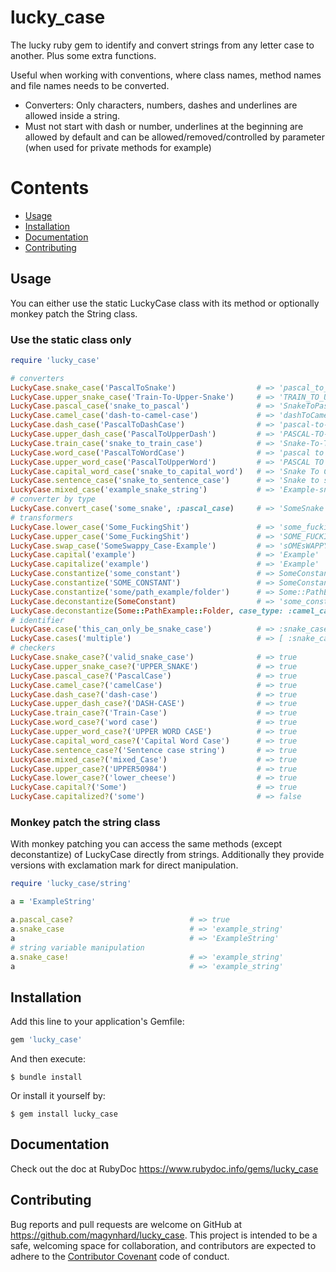 # lucky_case

The lucky ruby gem to identify and convert strings from any letter case to another. Plus some extra functions.

Useful when working with conventions, where class names, method names and file names needs to be converted.

* Converters: Only characters, numbers, dashes and underlines are allowed inside a string.
* Must not start with dash or number, underlines at the beginning are allowed by default and can be allowed/removed/controlled by parameter (when used for private methods for example)




# Contents

* [Usage](#usage)
* [Installation](#installation)
* [Documentation](#documentation)
* [Contributing](#contributing)




<a name="usage"></a>
## Usage

You can either use the static LuckyCase class with its method or optionally monkey patch the String class.

### Use the static class only
```ruby
require 'lucky_case'

# converters
LuckyCase.snake_case('PascalToSnake')                  # => 'pascal_to_snake'
LuckyCase.upper_snake_case('Train-To-Upper-Snake')     # => 'TRAIN_TO_UPPER_SNAKE'
LuckyCase.pascal_case('snake_to_pascal')               # => 'SnakeToPascal'
LuckyCase.camel_case('dash-to-camel-case')             # => 'dashToCamelCase'
LuckyCase.dash_case('PascalToDashCase')                # => 'pascal-to-dash-case'
LuckyCase.upper_dash_case('PascalToUpperDash')         # => 'PASCAL-TO-UPPER-DASH'
LuckyCase.train_case('snake_to_train_case')            # => 'Snake-To-Train-Case'
LuckyCase.word_case('PascalToWordCase')                # => 'pascal to word case'
LuckyCase.upper_word_case('PascalToUpperWord')         # => 'PASCAL TO UPPER WORD'
LuckyCase.capital_word_case('snake_to_capital_word')   # => 'Snake To Capital Word'
LuckyCase.sentence_case('snake_to_sentence_case')      # => 'Snake to sentence case'
LuckyCase.mixed_case('example_snake_string')           # => 'Example-snake_STRING'
# converter by type
LuckyCase.convert_case('some_snake', :pascal_case)     # => 'SomeSnake'
# transformers
LuckyCase.lower_case('Some_FuckingShit')               # => 'some_fuckingshit'
LuckyCase.upper_case('Some_FuckingShit')               # => 'SOME_FUCKINGSHIT'
LuckyCase.swap_case('SomeSwappy_Case-Example')         # => 'sOMEsWAPPY-cASE_eXAMPLE'
LuckyCase.capital('example')                           # => 'Example'
LuckyCase.capitalize('example')                        # => 'Example'
LuckyCase.constantize('some_constant')                 # => SomeConstant
LuckyCase.constantize('SOME_CONSTANT')                 # => SomeConstant
LuckyCase.constantize('some/path_example/folder')      # => Some::PathExample::Folder
LuckyCase.deconstantize(SomeConstant)                  # => 'some_constant'
LuckyCase.deconstantize(Some::PathExample::Folder, case_type: :camel_case)     # => 'some/pathExample/folder'
# identifier
LuckyCase.case('this_can_only_be_snake_case')          # => :snake_case
LuckyCase.cases('multiple')                            # => [ :snake_case, :camel_case, :dash_case ]
# checkers
LuckyCase.snake_case?('valid_snake_case')              # => true
LuckyCase.upper_snake_case?('UPPER_SNAKE')             # => true
LuckyCase.pascal_case?('PascalCase')                   # => true
LuckyCase.camel_case?('camelCase')                     # => true
LuckyCase.dash_case?('dash-case')                      # => true
LuckyCase.upper_dash_case?('DASH-CASE')                # => true
LuckyCase.train_case?('Train-Case')                    # => true
LuckyCase.word_case?('word case')                      # => true
LuckyCase.upper_word_case?('UPPER WORD CASE')          # => true
LuckyCase.capital_word_case?('Capital Word Case')      # => true
LuckyCase.sentence_case?('Sentence case string')       # => true
LuckyCase.mixed_case?('mixed_Case')                    # => true
LuckyCase.upper_case?('UPPER50984')                    # => true
LuckyCase.lower_case?('lower_cheese')                  # => true
LuckyCase.capital?('Some')                             # => true
LuckyCase.capitalized?('some')                         # => false
```

### Monkey patch the string class

With monkey patching you can access the same methods (except deconstantize) of LuckyCase directly from strings.
Additionally they provide versions with exclamation mark for direct manipulation.

```ruby
require 'lucky_case/string'

a = 'ExampleString'

a.pascal_case?                          # => true
a.snake_case                            # => 'example_string'
a                                       # => 'ExampleString'
# string variable manipulation
a.snake_case!                           # => 'example_string'
a                                       # => 'example_string'
```





<a name="installation"></a>
## Installation

Add this line to your application's Gemfile:

```ruby
gem 'lucky_case'
```

And then execute:

    $ bundle install

Or install it yourself by:

    $ gem install lucky_case




  
<a name="documentation"></a>    
## Documentation
Check out the doc at RubyDoc
<a href="https://www.rubydoc.info/gems/lucky_case">https://www.rubydoc.info/gems/lucky_case</a>





<a name="contributing"></a>    
## Contributing

Bug reports and pull requests are welcome on GitHub at https://github.com/magynhard/lucky_case. This project is intended to be a safe, welcoming space for collaboration, and contributors are expected to adhere to the [Contributor Covenant](http://contributor-covenant.org) code of conduct.

